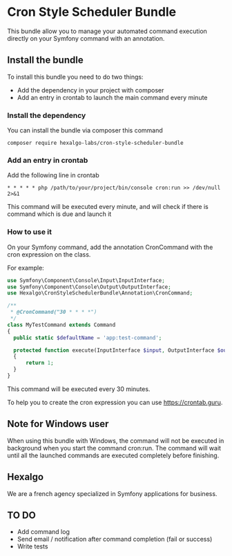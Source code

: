 # Cron Style Scheduler Bundle

This bundle allow you to manage your automated command execution directly on your Symfony command with an annotation.

## Install the bundle

To install this bundle you need to do two things:
* Add the dependency in your project with composer
* Add an entry in crontab to launch the main command every minute

### Install the dependency
You can install the bundle via composer this command

``
composer require hexalgo-labs/cron-style-scheduler-bundle
``

### Add an entry in crontab
Add the following line in crontab

`* * * * * php /path/to/your/project/bin/console cron:run >> /dev/null 2>&1`

This command will be executed every minute, and will check if there is command which is due and launch it

### How to use it

On your Symfony command, add the annotation CronCommand with the cron expression on the class.

For example:

```php
use Symfony\Component\Console\Input\InputInterface;
use Symfony\Component\Console\Output\OutputInterface;
use Hexalgo\CronStyleSchedulerBundle\Annotation\CronCommand;

/**
 * @CronCommand("30 * * * *")
 */
class MyTestCommand extends Command
{
  public static $defaultName = 'app:test-command';

  protected function execute(InputInterface $input, OutputInterface $output) : int
  {
      return 1;
  }
}
```
This command will be executed every 30 minutes.

To help you to create the cron expression you can use <https://crontab.guru>.

## Note for Windows user
When using this bundle with Windows, the command will not be executed in background when you start the command cron:run.
The command will wait until all the launched commands are executed completely before finishing.  

## Hexalgo
We are a french agency specialized in Symfony applications for business. 

## TO DO
* Add command log
* Send email / notification after command completion (fail or success)
* Write tests